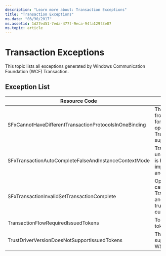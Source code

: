 ```yaml
---
description: "Learn more about: Transaction Exceptions"
title: "Transaction Exceptions"
ms.date: "03/30/2017"
ms.assetid: 1d27ed51-7eda-477f-9eca-94fa129f3e07
ms.topic: article
---
```

# Transaction Exceptions

This topic lists all exceptions generated by Windows Communication Foundation (WCF) Transaction.  
  
## Exception List  
  
|Resource Code|Resource String|  
|-------------------|---------------------|  
|SFxCannotHaveDifferentTransactionProtocolsInOneBinding|The policy information being imported from metadata specifies different values for TransactionProtocol among the operations. Only a single TransactionProtocol for each endpoint is supported.|  
|SFxTransactionAutoCompleteFalseAndInstanceContextMode|TransactionAutoComplete cannot be false unless the service's InstanceContextMode is PerSession. An error was found on the implementation of the specified contract and operation.|  
|SFxTransactionInvalidSetTransactionComplete|OperationContext.SetTransactionComplete can be called in an operation only when TransactionAutoComplete is set to false and TransactionScopeRequired is set to true. This is an invalid scenario and the current transaction was terminated.|  
|TransactionFlowRequiredIssuedTokens|To flow a transaction, flowing issued tokens must also be supported.|  
|TrustDriverVersionDoesNotSupportIssuedTokens|The configured Trust version does not support issued tokens. Use WSTrustFeb2005 or above.|

